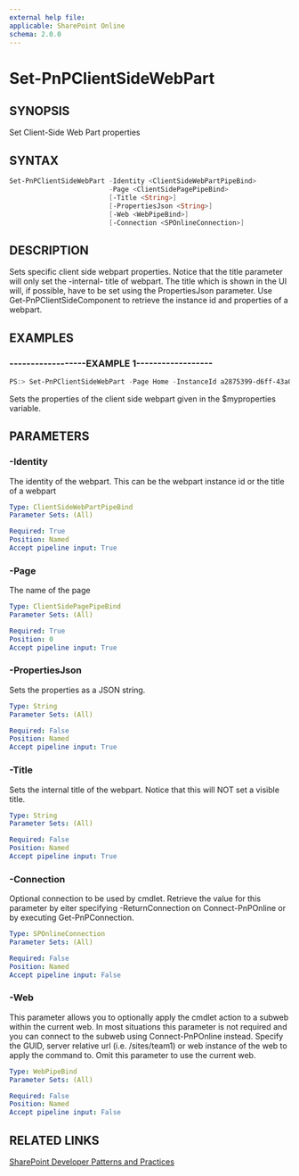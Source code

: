 ```yaml
---
external help file:
applicable: SharePoint Online
schema: 2.0.0
---
```

# Set-PnPClientSideWebPart

## SYNOPSIS
Set Client-Side Web Part properties

## SYNTAX 

```powershell
Set-PnPClientSideWebPart -Identity <ClientSideWebPartPipeBind>
                         -Page <ClientSidePagePipeBind>
                         [-Title <String>]
                         [-PropertiesJson <String>]
                         [-Web <WebPipeBind>]
                         [-Connection <SPOnlineConnection>]
```

## DESCRIPTION
Sets specific client side webpart properties. Notice that the title parameter will only set the -internal- title of webpart. The title which is shown in the UI will, if possible, have to be set using the PropertiesJson parameter. Use Get-PnPClientSideComponent to retrieve the instance id and properties of a webpart.

## EXAMPLES

### ------------------EXAMPLE 1------------------
```powershell
PS:> Set-PnPClientSideWebPart -Page Home -InstanceId a2875399-d6ff-43a0-96da-be6ae5875f82 -PropertiesJson $myproperties
```

Sets the properties of the client side webpart given in the $myproperties variable.

## PARAMETERS

### -Identity
The identity of the webpart. This can be the webpart instance id or the title of a webpart

```yaml
Type: ClientSideWebPartPipeBind
Parameter Sets: (All)

Required: True
Position: Named
Accept pipeline input: True
```

### -Page
The name of the page

```yaml
Type: ClientSidePagePipeBind
Parameter Sets: (All)

Required: True
Position: 0
Accept pipeline input: True
```

### -PropertiesJson
Sets the properties as a JSON string.

```yaml
Type: String
Parameter Sets: (All)

Required: False
Position: Named
Accept pipeline input: True
```

### -Title
Sets the internal title of the webpart. Notice that this will NOT set a visible title.

```yaml
Type: String
Parameter Sets: (All)

Required: False
Position: Named
Accept pipeline input: True
```

### -Connection
Optional connection to be used by cmdlet. Retrieve the value for this parameter by eiter specifying -ReturnConnection on Connect-PnPOnline or by executing Get-PnPConnection.

```yaml
Type: SPOnlineConnection
Parameter Sets: (All)

Required: False
Position: Named
Accept pipeline input: False
```

### -Web
This parameter allows you to optionally apply the cmdlet action to a subweb within the current web. In most situations this parameter is not required and you can connect to the subweb using Connect-PnPOnline instead. Specify the GUID, server relative url (i.e. /sites/team1) or web instance of the web to apply the command to. Omit this parameter to use the current web.

```yaml
Type: WebPipeBind
Parameter Sets: (All)

Required: False
Position: Named
Accept pipeline input: False
```

## RELATED LINKS

[SharePoint Developer Patterns and Practices](http://aka.ms/sppnp)